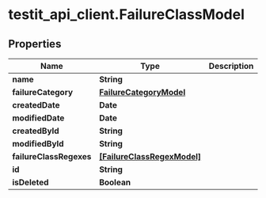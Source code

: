 # testit_api_client.FailureClassModel

## Properties

Name | Type | Description | Notes
------------ | ------------- | ------------- | -------------
**name** | **String** |  | [optional] 
**failureCategory** | [**FailureCategoryModel**](FailureCategoryModel.md) |  | [optional] 
**createdDate** | **Date** |  | [optional] 
**modifiedDate** | **Date** |  | [optional] 
**createdById** | **String** |  | [optional] 
**modifiedById** | **String** |  | [optional] 
**failureClassRegexes** | [**[FailureClassRegexModel]**](FailureClassRegexModel.md) |  | [optional] 
**id** | **String** |  | [optional] 
**isDeleted** | **Boolean** |  | [optional] 


